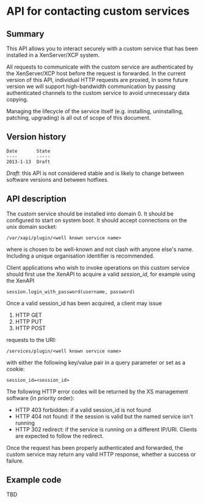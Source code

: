 API for contacting custom services
==================================

Summary
-------

This API allows you to interact securely with a custom service that has been
installed in a XenServer/XCP system.

All requests to communicate with the custom service are authenticated by
the XenServer/XCP host before the request is forwarded.
In the current version of this API, individual HTTP requests are proxied,
In some future version we will support high-bandwidth communication by
passing authenticated channels to the custom service to avoid unnecessary
data copying.

Managing the lifecycle of the service itself (e.g. installing, uninstalling,
patching, upgrading) is all out of scope of this document.

Version history
---------------

    Date       State
    ----       -----
    2013-1-13  Draft

_Draft_: this API is not considered stable and is likely to change between
software versions and between hotfixes.

API description
---------------

The custom service should be installed into domain 0. It should be configured
to start on system boot. It should accept connections on the unix domain socket:

    /var/xapi/plugin/<well known service name>

where <well known service name> is chosen to be well-known and not clash
with anyone else's name. Including a unique organisation identifier is recommended.

Client applications who wish to invoke operations on this custom service
should first use the XenAPI to acquire a valid *session_id*, for example
using the XenAPI

    session.login_with_password(username, password)

Once a valid session_id has been acquired, a client may issue
  1. HTTP GET
  2. HTTP PUT
  3. HTTP POST

requests to the URI:

    /services/plugin/<well known service name>

with either the following key/value pair in a query parameter or set as a cookie:

    session_id=<session_id>

The following HTTP error codes will be returned by the XS management software (in
priority order):
  * HTTP 403 forbidden: if a valid session_id is not found
  * HTTP 404 not found: if the session is valid but the named service isn't running
  * HTTP 302 redirect: if the service is running on a different IP/URI. Clients
    are expected to follow the redirect.

Once the request has been properly authenticated and forwarded, the custom service
may return any valid HTTP response, whether a success or failure.

Example code
------------

TBD

